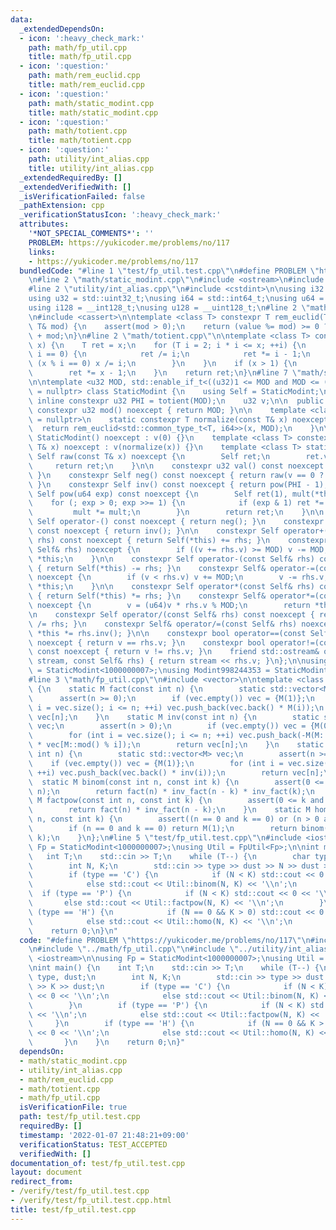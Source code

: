 ```yaml
---
data:
  _extendedDependsOn:
  - icon: ':heavy_check_mark:'
    path: math/fp_util.cpp
    title: math/fp_util.cpp
  - icon: ':question:'
    path: math/rem_euclid.cpp
    title: math/rem_euclid.cpp
  - icon: ':question:'
    path: math/static_modint.cpp
    title: math/static_modint.cpp
  - icon: ':question:'
    path: math/totient.cpp
    title: math/totient.cpp
  - icon: ':question:'
    path: utility/int_alias.cpp
    title: utility/int_alias.cpp
  _extendedRequiredBy: []
  _extendedVerifiedWith: []
  _isVerificationFailed: false
  _pathExtension: cpp
  _verificationStatusIcon: ':heavy_check_mark:'
  attributes:
    '*NOT_SPECIAL_COMMENTS*': ''
    PROBLEM: https://yukicoder.me/problems/no/117
    links:
    - https://yukicoder.me/problems/no/117
  bundledCode: "#line 1 \"test/fp_util.test.cpp\"\n#define PROBLEM \"https://yukicoder.me/problems/no/117\"\
    \n#line 2 \"math/static_modint.cpp\"\n#include <ostream>\n#include <type_traits>\n\
    #line 2 \"utility/int_alias.cpp\"\n#include <cstdint>\n\nusing i32 = std::int32_t;\n\
    using u32 = std::uint32_t;\nusing i64 = std::int64_t;\nusing u64 = std::uint64_t;\n\
    using i128 = __int128_t;\nusing u128 = __uint128_t;\n#line 2 \"math/rem_euclid.cpp\"\
    \n#include <cassert>\n\ntemplate <class T> constexpr T rem_euclid(T value, const\
    \ T& mod) {\n    assert(mod > 0);\n    return (value %= mod) >= 0 ? value : value\
    \ + mod;\n}\n#line 2 \"math/totient.cpp\"\n\ntemplate <class T> constexpr T totient(T\
    \ x) {\n    T ret = x;\n    for (T i = 2; i * i <= x; ++i) {\n        if (x %\
    \ i == 0) {\n            ret /= i;\n            ret *= i - 1;\n            while\
    \ (x % i == 0) x /= i;\n        }\n    }\n    if (x > 1) {\n        ret /= x;\n\
    \        ret *= x - 1;\n    }\n    return ret;\n}\n#line 7 \"math/static_modint.cpp\"\
    \n\ntemplate <u32 MOD, std::enable_if_t<((u32)1 <= MOD and MOD <= ((u32)1 << 31))>*\
    \ = nullptr> class StaticModint {\n    using Self = StaticModint;\n\n    static\
    \ inline constexpr u32 PHI = totient(MOD);\n    u32 v;\n\n  public:\n    static\
    \ constexpr u32 mod() noexcept { return MOD; }\n\n    template <class T, std::enable_if_t<std::is_integral_v<T>>*\
    \ = nullptr>\n    static constexpr T normalize(const T& x) noexcept {\n      \
    \  return rem_euclid<std::common_type_t<T, i64>>(x, MOD);\n    }\n\n    constexpr\
    \ StaticModint() noexcept : v(0) {}\n    template <class T> constexpr StaticModint(const\
    \ T& x) noexcept : v(normalize(x)) {}\n    template <class T> static constexpr\
    \ Self raw(const T& x) noexcept {\n        Self ret;\n        ret.v = x;\n   \
    \     return ret;\n    }\n\n    constexpr u32 val() const noexcept { return v;\
    \ }\n    constexpr Self neg() const noexcept { return raw(v == 0 ? 0 : MOD - v);\
    \ }\n    constexpr Self inv() const noexcept { return pow(PHI - 1); }\n    constexpr\
    \ Self pow(u64 exp) const noexcept {\n        Self ret(1), mult(*this);\n    \
    \    for (; exp > 0; exp >>= 1) {\n            if (exp & 1) ret *= mult;\n   \
    \         mult *= mult;\n        }\n        return ret;\n    }\n\n    constexpr\
    \ Self operator-() const noexcept { return neg(); }\n    constexpr Self operator~()\
    \ const noexcept { return inv(); }\n\n    constexpr Self operator+(const Self&\
    \ rhs) const noexcept { return Self(*this) += rhs; }\n    constexpr Self& operator+=(const\
    \ Self& rhs) noexcept {\n        if ((v += rhs.v) >= MOD) v -= MOD;\n        return\
    \ *this;\n    }\n\n    constexpr Self operator-(const Self& rhs) const noexcept\
    \ { return Self(*this) -= rhs; }\n    constexpr Self& operator-=(const Self& rhs)\
    \ noexcept {\n        if (v < rhs.v) v += MOD;\n        v -= rhs.v;\n        return\
    \ *this;\n    }\n\n    constexpr Self operator*(const Self& rhs) const noexcept\
    \ { return Self(*this) *= rhs; }\n    constexpr Self& operator*=(const Self& rhs)\
    \ noexcept {\n        v = (u64)v * rhs.v % MOD;\n        return *this;\n    }\n\
    \n    constexpr Self operator/(const Self& rhs) const noexcept { return Self(*this)\
    \ /= rhs; }\n    constexpr Self& operator/=(const Self& rhs) noexcept { return\
    \ *this *= rhs.inv(); }\n\n    constexpr bool operator==(const Self& rhs) const\
    \ noexcept { return v == rhs.v; }\n    constexpr bool operator!=(const Self& rhs)\
    \ const noexcept { return v != rhs.v; }\n    friend std::ostream& operator<<(std::ostream&\
    \ stream, const Self& rhs) { return stream << rhs.v; }\n};\n\nusing Modint1000000007\
    \ = StaticModint<1000000007>;\nusing Modint998244353 = StaticModint<998244353>;\n\
    #line 3 \"math/fp_util.cpp\"\n#include <vector>\n\ntemplate <class M> struct FpUtil\
    \ {\n    static M fact(const int n) {\n        static std::vector<M> vec;\n  \
    \      assert(n >= 0);\n        if (vec.empty()) vec = {M(1)};\n        for (int\
    \ i = vec.size(); i <= n; ++i) vec.push_back(vec.back() * M(i));\n        return\
    \ vec[n];\n    }\n    static M inv(const int n) {\n        static std::vector<M>\
    \ vec;\n        assert(n > 0);\n        if (vec.empty()) vec = {M(0), M(1)};\n\
    \        for (int i = vec.size(); i <= n; ++i) vec.push_back(-M(M::mod() / i)\
    \ * vec[M::mod() % i]);\n        return vec[n];\n    }\n    static M inv_fact(const\
    \ int n) {\n        static std::vector<M> vec;\n        assert(n >= 0);\n    \
    \    if (vec.empty()) vec = {M(1)};\n        for (int i = vec.size(); i <= n;\
    \ ++i) vec.push_back(vec.back() * inv(i));\n        return vec[n];\n    }\n  \
    \  static M binom(const int n, const int k) {\n        assert(0 <= k and k <=\
    \ n);\n        return fact(n) * inv_fact(n - k) * inv_fact(k);\n    }\n    static\
    \ M factpow(const int n, const int k) {\n        assert(0 <= k and k <= n);\n\
    \        return fact(n) * inv_fact(n - k);\n    }\n    static M homo(const int\
    \ n, const int k) {\n        assert((n == 0 and k == 0) or (n > 0 and k >= 0));\n\
    \        if (n == 0 and k == 0) return M(1);\n        return binom(n + k - 1,\
    \ k);\n    }\n};\n#line 5 \"test/fp_util.test.cpp\"\n#include <iostream>\n\nusing\
    \ Fp = StaticModint<1000000007>;\nusing Util = FpUtil<Fp>;\n\nint main() {\n \
    \   int T;\n    std::cin >> T;\n    while (T--) {\n        char type, dust;\n\
    \        int N, K;\n        std::cin >> type >> dust >> N >> dust >> K >> dust;\n\
    \        if (type == 'C') {\n            if (N < K) std::cout << 0 << '\\n';\n\
    \            else std::cout << Util::binom(N, K) << '\\n';\n        }\n      \
    \  if (type == 'P') {\n            if (N < K) std::cout << 0 << '\\n';\n     \
    \       else std::cout << Util::factpow(N, K) << '\\n';\n        }\n        if\
    \ (type == 'H') {\n            if (N == 0 && K > 0) std::cout << 0 << '\\n';\n\
    \            else std::cout << Util::homo(N, K) << '\\n';\n        }\n    }\n\
    \    return 0;\n}\n"
  code: "#define PROBLEM \"https://yukicoder.me/problems/no/117\"\n#include \"../math/static_modint.cpp\"\
    \n#include \"../math/fp_util.cpp\"\n#include \"../utility/int_alias.cpp\"\n#include\
    \ <iostream>\n\nusing Fp = StaticModint<1000000007>;\nusing Util = FpUtil<Fp>;\n\
    \nint main() {\n    int T;\n    std::cin >> T;\n    while (T--) {\n        char\
    \ type, dust;\n        int N, K;\n        std::cin >> type >> dust >> N >> dust\
    \ >> K >> dust;\n        if (type == 'C') {\n            if (N < K) std::cout\
    \ << 0 << '\\n';\n            else std::cout << Util::binom(N, K) << '\\n';\n\
    \        }\n        if (type == 'P') {\n            if (N < K) std::cout << 0\
    \ << '\\n';\n            else std::cout << Util::factpow(N, K) << '\\n';\n   \
    \     }\n        if (type == 'H') {\n            if (N == 0 && K > 0) std::cout\
    \ << 0 << '\\n';\n            else std::cout << Util::homo(N, K) << '\\n';\n \
    \       }\n    }\n    return 0;\n}"
  dependsOn:
  - math/static_modint.cpp
  - utility/int_alias.cpp
  - math/rem_euclid.cpp
  - math/totient.cpp
  - math/fp_util.cpp
  isVerificationFile: true
  path: test/fp_util.test.cpp
  requiredBy: []
  timestamp: '2022-01-07 21:48:21+09:00'
  verificationStatus: TEST_ACCEPTED
  verifiedWith: []
documentation_of: test/fp_util.test.cpp
layout: document
redirect_from:
- /verify/test/fp_util.test.cpp
- /verify/test/fp_util.test.cpp.html
title: test/fp_util.test.cpp
---
```

